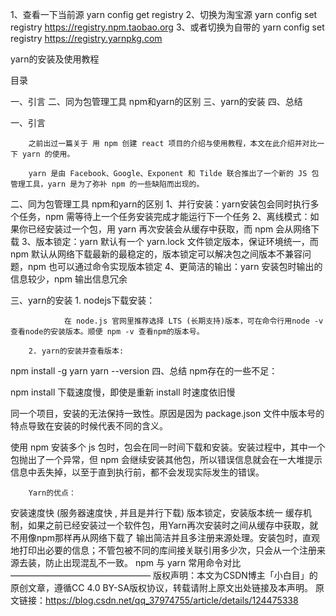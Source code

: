 
1、查看一下当前源
yarn config get registry
2、切换为淘宝源
yarn config set registry https://registry.npm.taobao.org
3、或者切换为自带的
yarn config set registry https://registry.yarnpkg.com


yarn的安装及使用教程

目录

一、引言
二、同为包管理工具 npm和yarn的区别
三、yarn的安装
四、总结

一、引言

        之前出过一篇关于 用 npm 创建 react 项目的介绍与使用教程，本文在此介绍并对比一下 yarn 的使用。

        yarn 是由 Facebook、Google、Exponent 和 Tilde 联合推出了一个新的 JS 包管理工具，yarn 是为了弥补 npm 的一些缺陷而出现的。

二、同为包管理工具 npm和yarn的区别
        1、并行安装：yarn安装包会同时执行多个任务，npm 需等待上一个任务安装完成才能运行下一个任务
        2、离线模式：如果你已经安装过一个包，用 yarn 再次安装会从缓存中获取，而 npm 会从网络下载
        3、版本锁定：yarn 默认有一个 yarn.lock 文件锁定版本，保证环境统一，而 npm 默认从网络下载最新的最稳定的，版本锁定可以解决包之间版本不兼容问题，npm 也可以通过命令实现版本锁定
        4、更简洁的输出：yarn 安装包时输出的信息较少，npm 输出信息冗余
 

三、yarn的安装
        1. nodejs下载安装：

                在 node.js 官网里推荐选择 LTS (长期支持)版本，可在命令行用node -v 查看node的安装版本。顺便 npm -v 查看npm的版本号。

        2. yarn的安装并查看版本:                

npm install -g yarn
yarn --version
 四、总结
        npm存在的一些不足：

npm install 下载速度慢，即使是重新 install 时速度依旧慢

同一个项目，安装的无法保持一致性。原因是因为 package.json 文件中版本号的特点导致在安装的时候代表不同的含义。

使用 npm 安装多个 js 包时，包会在同一时间下载和安装。安装过程中，其中一个包抛出了一个异常，但 npm 会继续安装其他包，所以错误信息就会在一大堆提示信息中丢失掉，以至于直到执行前，都不会发现实际发生的错误。

        Yarn的优点：

安装速度快 (服务器速度快 , 并且是并行下载)
版本锁定，安装版本统一
缓存机制，如果之前已经安装过一个软件包，用Yarn再次安装时之间从缓存中获取，就不用像npm那样再从网络下载了
输出简洁并且多注册来源处理。安装包时，直观地打印出必要的信息；不管包被不同的库间接关联引用多少次，只会从一个注册来源去装，防止出现混乱不一致。
        npm 与 yarn 常用命令对比
————————————————
版权声明：本文为CSDN博主「小白目」的原创文章，遵循CC 4.0 BY-SA版权协议，转载请附上原文出处链接及本声明。
原文链接：https://blog.csdn.net/qq_37974755/article/details/124475338